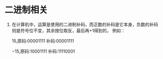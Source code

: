 # 二进制相关

1. 在计算机中，运算是使用的二进制补码，而正数的补码是它本身，负数的补码则是符号位不变，其余按位取反，最后再+1得到的， 例如：

    15,原码:00001111 补码:00001111

    −15,原码:10001111 补码:11110001
